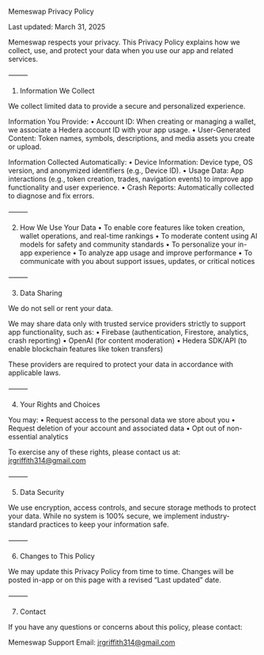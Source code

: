 Memeswap Privacy Policy

Last updated: March 31, 2025

Memeswap respects your privacy. This Privacy Policy explains how we collect, use, and protect your data when you use our app and related services.

⸻

1. Information We Collect

We collect limited data to provide a secure and personalized experience.

Information You Provide:
	•	Account ID: When creating or managing a wallet, we associate a Hedera account ID with your app usage.
	•	User-Generated Content: Token names, symbols, descriptions, and media assets you create or upload.

Information Collected Automatically:
	•	Device Information: Device type, OS version, and anonymized identifiers (e.g., Device ID).
	•	Usage Data: App interactions (e.g., token creation, trades, navigation events) to improve app functionality and user experience.
	•	Crash Reports: Automatically collected to diagnose and fix errors.

⸻

2. How We Use Your Data
	•	To enable core features like token creation, wallet operations, and real-time rankings
	•	To moderate content using AI models for safety and community standards
	•	To personalize your in-app experience
	•	To analyze app usage and improve performance
	•	To communicate with you about support issues, updates, or critical notices

⸻

3. Data Sharing

We do not sell or rent your data.

We may share data only with trusted service providers strictly to support app functionality, such as:
	•	Firebase (authentication, Firestore, analytics, crash reporting)
	•	OpenAI (for content moderation)
	•	Hedera SDK/API (to enable blockchain features like token transfers)

These providers are required to protect your data in accordance with applicable laws.

⸻

4. Your Rights and Choices

You may:
	•	Request access to the personal data we store about you
	•	Request deletion of your account and associated data
	•	Opt out of non-essential analytics

To exercise any of these rights, please contact us at: jrgriffith314@gmail.com

⸻

5. Data Security

We use encryption, access controls, and secure storage methods to protect your data. While no system is 100% secure, we implement industry-standard practices to keep your information safe.

⸻

6. Changes to This Policy

We may update this Privacy Policy from time to time. Changes will be posted in-app or on this page with a revised “Last updated” date.

⸻

7. Contact

If you have any questions or concerns about this policy, please contact:

Memeswap Support
Email: jrgriffith314@gmail.com
